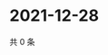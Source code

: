 # 2021-12-28

共 0 条

<!-- BEGIN WEIBO -->
<!-- 最后更新时间 Tue Dec 28 2021 17:09:30 GMT+0800 (China Standard Time) -->

<!-- END WEIBO -->
